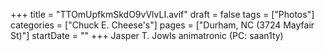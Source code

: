 +++
title = "TTOmUpfkmSkdO9vVlvLI.avif"
draft = false
tags = ["Photos"]
categories = ["Chuck E. Cheese's"]
pages = ["Durham, NC (3724 Mayfair St)"]
startDate = ""
+++
Jasper T. Jowls animatronic (PC: saan1ty)
